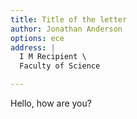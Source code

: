 ```yaml
---
title: Title of the letter
author: Jonathan Anderson
options: ece
address: |
  I M Recipient \
  Faculty of Science

---
```


<!---
This file is meant to be run through pandoc with template=mun-memo-template.tex.
-->

Hello, how are you?

